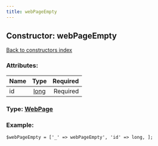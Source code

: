```yaml
---
title: webPageEmpty
---
```

## Constructor: webPageEmpty  
[Back to constructors index](index.md)



### Attributes:

| Name     |    Type       | Required |
|----------|:-------------:|---------:|
|id|[long](../types/long.md) | Required|



### Type: [WebPage](../types/WebPage.md)


### Example:

```
$webPageEmpty = ['_' => webPageEmpty', 'id' => long, ];
```